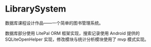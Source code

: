 # LibrarySystem
数据库课程设计作品——一个简单的图书管理系统。

数据库部分使用 LitePal ORM 框架实现，搜索记录使用 Android 提供的SQLiteOpenHelper 实现，修改模块与统计分析模块使用了 mvp 模式实现。
